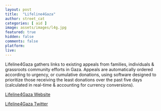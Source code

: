 ```yaml
---
layout: post
title:  "Lifeline4Gaza"
author: street_cat
categories: [ aid ]
image: assets/images/l4g.jpg
featured: true
hidden: false
comments: false
platform: 
live: 
---
```


Lifeline4Gaza gathers links to existing appeals from families, individuals & grassroots community efforts in Gaza. Appeals are automatically ordered according to urgency, or cumulative donations, using software designed to prioritize those receiving the least donations over the past five days (calculated in real-time & accounting for currency conversions).

<a href="https://lifeline4gaza.com">Lifeline4Gaza Website</a>

<a href="https://x.com/ll4gaza">Lifeline4Gaza Twitter</a>
